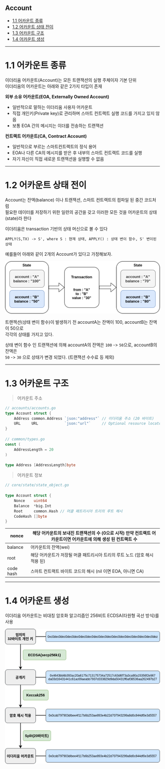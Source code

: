 ## Account  

- [1.1 어카운트 종류](#1.1-어카운트-종류)
- [1.2 어카운트 상태 전이](#1.2-어카운트-상태-전이)
- [1.3 어카운트 구조](#1.3-어카운트-구조)  
- [1.4 어카운트 생성](#1.4-어카운트-생성)  

---  

# 1.1 어카운트 종류

이더리움 어카운트(Account)는 모든 트랜잭션의 실행 주체이자 기본 단위  
이더리움의 어카운트는 아래와 같은 2가지 타입이 존재  

**외부 소유 어카운트(EOA, Externally Owned Account)**  

- 일반적으로 말하는 이더리움 사용자 어카운트  
- 직접 개인키(Private key)로 관리하며 스마트 컨트랙트 실행 코드를 가지고 있지 않음  
- 보통 EOA 간의 메시지는 이더를 전송하는 트랜잭션

**컨트랙트 어카운트(CA, Contract Account)**  

- 일반적으로 부르는 스마트컨트랙트의 정식 용어  
- EOA나 다른 CA의 메시지를 받은 후 내부의 스마트 컨트랙트 코드를 실행  
- 자기 자신이 직접 새로운 트랜잭션을 실행할 수 없음  

---  

# 1.2 어카운트 상태 전이

Account는 잔액(balance) 이나 트랜잭션, 스마트 컨트랙트의 컴파일 된 중간 코드처럼  
필요한 데이터를 저장하기 위한 일련의 공간을 갖고 이러한 모든 것을 어카운트의 상태(state)라 한다  

이더리움은 transaction 기반의 상태 머신으로 볼 수 있다  

`APPLY(S,TX) -> S', where S : 현재 상태, APPLY() : 상태 변이 함수, S' 변이된 상태`  

예를들어 아래와 같이 2개의 Account가 있다고 가정해보자.  

![account state](./assets/2.1.account-state.png)  

트랜잭션(상태 변이 함수)이 발생하기 전 accountA는 잔액이 100, accountB는 잔액이 50으로  
각각의 상태를 가지고 있다.  

상태 변이 함수 인 트랜잭션에 의해 accountA의 잔액은 `100` -> `50`으로, accountB의 잔액은  
`50` -> `30` 으로 상태가 변경 되었다. (트랜잭션 수수료 등 제외)  

---  

# 1.3 어카운트 구조  

> 어카운트 주소  

```go
// accounts/accounts.go
type Account struct {
	Address common.Address `json:"address"` // 이더리움 주소 (20 바이트)
	URL     URL            `json:"url"`     // Optional resource locator within a backend
}

// common/types.go  
const (		
	AddressLength = 20
)

type Address [AddressLength]byte  
```  

> 어카운트 정보  

```go
// core/state/state_object.go  

type Account struct {
	Nonce    uint64
	Balance  *big.Int
	Root     common.Hash // 머클 패트리시아 트리의 루트 해시
	CodeHash []byte
}
```  

| nonce     | 해당 어카운트의 보내진 트랜잭션의 수 (0으로 시작) 만약 컨트랙트 어카운트이면 어카운트에 의해 생성 된 컨트랙트 수 |
|-----------|--------------------------------------------------------------------------------------------|
| balance   | 어카운트의 잔액(wei)                                                                          |
| root      | 해당 어카운트가 저장될 머클 패트리시아 트리의 루트 노드 (암호 해시 적용 된)                               |
| code hash | 스마트 컨트랙트 바이트 코드의 해시 (nil 이면 EOA, 아니면 CA)                                         |

---  

# 1.4 어카운트 생성  

이더리움 어카운트는 비대칭 암호화 알고리즘인 256비트 ECDSA(타원형 곡선 방식)를 사용  

![어카운트 생성](./assets/2.2.account-generate.png)  
